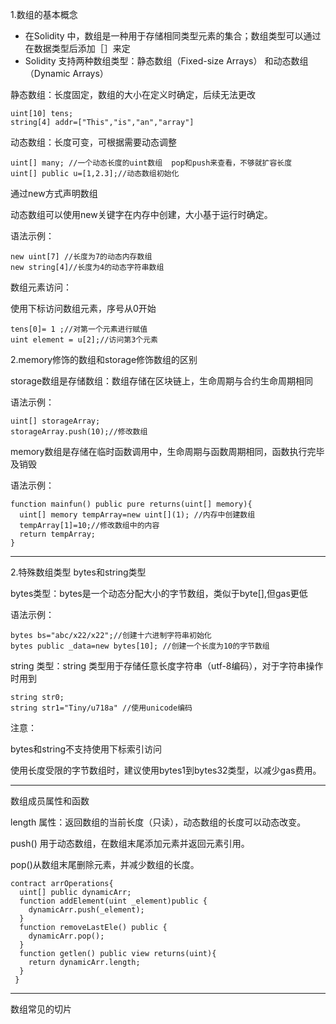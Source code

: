 1.数组的基本概念

+  在Solidity 中，数组是一种用于存储相同类型元素的集合；数组类型可以通过在数据类型后添加［］来定
+  Solidity 支持两种数组类型：静态数组（Fixed-size Arrays） 和动态数组（Dynamic Arrays）

静态数组：长度固定，数组的大小在定义时确定，后续无法更改

```solidity
uint[10] tens;
string[4] addr=["This","is","an","array"]

```



动态数组：长度可变，可根据需要动态调整

```solidity
uint[] many; //一个动态长度的uint数组  pop和push来查看，不够就扩容长度
uint[] public u=[1,2.3];//动态数组初始化
```



通过new方式声明数组

动态数组可以使用new关键字在内存中创建，大小基于运行时确定。

语法示例：

```solidity
new uint[7] //长度为7的动态内存数组
new string[4]//长度为4的动态字符串数组
```



数组元素访问：

使用下标访问数组元素，序号从0开始

```solidity
tens[0]= 1 ;//对第一个元素进行赋值
uint element = u[2];//访问第3个元素

```



2.memory修饰的数组和storage修饰数组的区别

storage数组是存储数组：数组存储在区块链上，生命周期与合约生命周期相同

语法示例：

```solidity
uint[] storageArray;
storageArray.push(10);//修改数组
```



memory数组是存储在临时函数调用中，生命周期与函数周期相同，函数执行完毕及销毁

语法示例：

```solidity
function mainfun() public pure returns(uint[] memory){
  uint[] memory tempArray=new uint[](1); //内存中创建数组
  tempArray[1]=10;//修改数组中的内容
  return tempArray;
}
```



---





2.特殊数组类型   bytes和string类型

bytes类型：bytes是一个动态分配大小的字节数组，类似于byte[],但gas更低

语法示例：

```solidity
bytes bs="abc/x22/x22";//创建十六进制字符串初始化
bytes public _data=new bytes[10]; //创建一个长度为10的字节数组

```



string 类型：string 类型用于存储任意长度字符串（utf-8编码），对于字符串操作时用到

```solidity
string str0;
string str1="Tiny/u718a" //使用unicode编码
```



注意：

bytes和string不支持使用下标索引访问

使用长度受限的字节数组时，建议使用bytes1到bytes32类型，以减少gas费用。



---



数组成员属性和函数

length 属性：返回数组的当前长度（只读），动态数组的长度可以动态改变。

push() 用于动态数组，在数组末尾添加元素并返回元素引用。

pop()从数组末尾删除元素，并减少数组的长度。

```solidity
contract arrOperations{
  uint[] public dynamicArr;
  function addElement(uint _element)public {
    dynamicArr.push(_element);
  }
  function removeLastEle() public {
    dynamicArr.pop();
  }
  function getlen() public view returns(uint){
    return dynamicArr.length;
  }
 }
```





---



数组常见的切片

